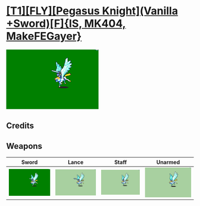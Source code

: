 # [\[T1\]\[FLY\]\[Pegasus Knight\]\(Vanilla +Sword\)\[F\]{IS, MK404, MakeFEGayer}](../%5BT1%5D%5BFLY%5D%5BPegasus%20Knight%5D(Vanilla%20+Sword)%5BF%5D%7BIS,%20MK404,%20MakeFEGayer%7D)

<img src="./1.%20Sword%20%7BMK404%7D/Sword_000.png" alt="[T1][FLY][Pegasus Knight](Vanilla +Sword)[F]{IS, MK404, MakeFEGayer} standing" />

## Credits



## Weapons


|Sword |Lance |Staff |Unarmed |
|  :---: | :---: | :---: | :---: |
| <img alt="Sword animation" src="./1.%20Sword%20%7BMK404%7D/Sword.gif" /> | <img alt="Lance animation" src="./2.%20Lance/Lance.gif" /> | <img alt="Staff animation" src="./7.%20Staff%20(MakeFEGayer)/Staff.gif" /> | <img alt="Unarmed animation" src="./8.%20Unarmed/Unarmed.gif" /> |
